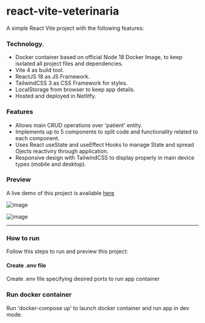 # react-vite-veterinaria
A simple React Vite project with the following features:

### Technology.

- Docker container based on official Node 18 Docker Image, to keep isolated all project files and dependencies.
- Vite 4 as build tool.
- ReactJS 18 as JS Framework.
- TailwindCSS 3 as CSS Framework for styles.
- LocalStorage from browser to keep app details.
- Hosted and deployed in Netlitfy.

### Features

- Allows main CRUD operations over 'patient' entity.
- Implements up to 5 components to split code and functionality related to each component.
- Uses React useState and useEffect Hooks to manage State and spread Ojects reactiviry through application.
- Responsive design with TailwindCSS to display properly in main device types (mobile and desktop).


### Preview

A live demo of this project is available [here](https://react-vite-veterinaria-salvadorweb89.netlify.app)

![image](https://github.com/salvadorweb89/react-vite-veterinaria/assets/9569430/32f7bcbc-fcfa-4547-81e8-b7ac4632ad7d)

![image](https://github.com/salvadorweb89/react-vite-veterinaria/assets/9569430/ee20f0bb-7116-42e2-95af-e89463d5d32d)

***

### How to run

Follow this steps to run and preview this project:

#### Create .env file
Create .env file specifying desired ports to run app container

### Run docker container
Run 'docker-compose up' to launch docker container and run app in dev mode.


